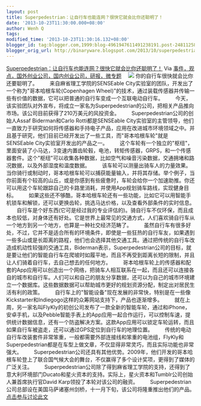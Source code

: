 ```yaml
---
layout: post
title: Superpedestrian：让自行车也能连网？很快它就会比你还聪明了！
date: '2013-10-23T11:30:00.000+08:00'
author: Wenh Q
tags:
modified_time: '2013-10-23T11:30:16.132+08:00'
blogger_id: tag:blogger.com,1999:blog-4961947611491238191.post-2481125825324585863
blogger_orig_url: http://binaryware.blogspot.com/2013/10/superpedestrian.html
---
```

[Superpedestrian：让自行车也能连网？很快它就会比你还聪明了！](http://www.kuailiyu.com/article/5587.html)
Via
[事件，观点，国外创业公司，国内创业公司，研报，微专题](http://www.kuailiyu.com/)
　![](http://www.kuailiyu.com/uploadfile/2013/1022/20131022032933501.jpg)
你的自行车很快就会比你还要聪明了。
　　来自麻省理工学院的SENSEable
City实验室的团队，开发出了一个称为"哥本哈根车轮(Copenhagen
Wheel)"的技术，通过装载传感器并传输一些有价值的数据，它可以把普通的自行车变成一个互联电动自行车。
　　今天，该实验团队对外宣布，将成立一家名为Superpedestrian的公司，把相关产品推向市场。该公司目前获得了210万美元的风投资金。
　　Superpedestrian公司的创始人Assaf Biderman和Carlo Rotti都是SENSEable
City实验室的主管领导，他们一直致力于研究如何将传感器和手持电子产品，应用在改进城市环境领域之中。并且基于研究，他们目前已经开发出了一些工具，而"哥本哈根车轮"就是SENSEable
City实验室开发出的产品之一。
　　这个车轮有一个独立的"枢纽"，里面安装了小马达，3变速内置齿轮毂，电池，转矩传感器，GRPS，和一个传感器套件。这个"枢纽"可以收集各种数据，比如空气和噪音污染数据，交通拥堵和路况数据，以及外部湿度和温度数据。
　　该车轮可以测量出骑车人的力量效果。当你骑行或制动时，哥本哈根车轮可以捕获能量输入，并将其存储。举个例子，当你前面有个较高的山丘，或是你感到有些疲惫时，车轮会给你一个加速助推。你还可以用这个车轮跟踪自己的卡路里消耗，并使用App规划骑车路线，实现健身目标。
　　如果这些还不够酷，哥本哈根车轮还有一些功能，比如它可以用智能手机锁车和解锁，还可以更换齿轮，挑选马达价格，以及查看外部条件的实时信息。
　　自行车是个好东西(它可是经过我的专业评估的)。骑自行车不仅环保，而且成本也较低，对身体还有好处。它是世界上最常见的交通方式，人们喜欢骑自行车从一个地方到另一个地方，也算是一种社交经济范畴了。
　　虽然自行车有很多好处，不过，它并不是适合所有的环境条件，即使是一些狂热的自行车友，如果遇到一些多山或是长距离的路程，他们也会选择其他交通工具。通过把传统的自行车改造成机动性较强的交通工具，Biderman表示，Superpedestrian公司的目标，就是要让他们的智能自行车在爬坡时如履平地，而且不再受到距离长短的限制，并且让人们骑着自行车，去自己想去的任何地方。
　　哥本哈根车轮上的传感器和配套的App应用可以创造出一个网络，把骑车人相互联系在一起，而且还可以连接各自的城市和自行车。人们可以和自己的朋友分享数据，还可以为自己的城市环境建立一个数据库。这些数据数据可以帮助城市更好的规划资源分配，制定出对居民生活有利的政策。
　　自行车上的"智能设备"现在发展的非常快，特别是在一些像Kickstarter和Indiegogo这样的众筹网站支持下，产品也逐渐增多。
　　就在上周，另一家名叫FlyKly的初创公司发布了一款全新的智能车轮，通过和iPhone，安卓手机，以及Pebble智能手表上的App应用一起合作运行，可以控制车速，提供统计数据信息，还有一个防盗解决方案。这款App应用可以锁定车轮运转，而且如果自行车被盗走，还可以通过GPS定位到自行车的地理位置。
　　传统的电动自行车改装套件非常笨重，一般都需要外部连接线和笨重的电池组，FlyKly和Superpedestrian都是在车型上做文章，不仅显得非常灵巧，而且实际功能也非常强大。
　　Superpedestrian公司还具有其他优势。2009年，他们开发的哥本哈根车轮登上了联合国气候大会的舞台，不仅赢得了多个设计奖项，更得到了媒体的广泛关注。
　　Superpedestrian公司除了得到麻省理工学院的支持，还得到了意大利环境部门Ducato和星火资本的支持。实际上，星火资本和Tumblr公司创始人兼首席执行官David
Karp领投了本轮对该公司的融资。
　　Superpedestrian公司总部设在美国马萨诸塞州剑桥，十一月下旬，该公司将隆重推出他们的产品。
[点击参与讨论此文](http://www.kuailiyu.com/article/5587.html?utm_source=articletail&utm_medium=RSS#comments)
